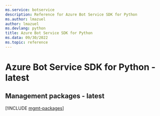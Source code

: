 ```yaml
---
ms.service: botservice
description: Reference for Azure Bot Service SDK for Python
ms.author: lmazuel
author: lmazuel
ms.devlang: python
title: Azure Bot Service SDK for Python
ms.data: 09/30/2022
ms.topic: reference
---
```

# Azure Bot Service SDK for Python - latest

## Management packages - latest
[!INCLUDE [mgmt-packages](bot-service-mgmt-index.md)]